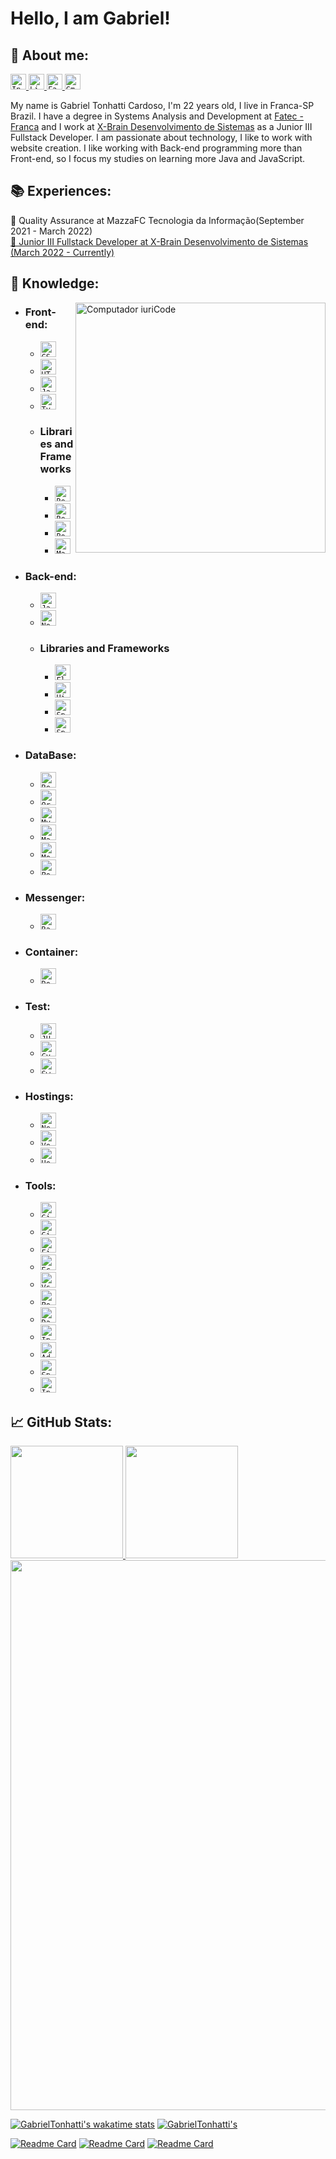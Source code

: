 # <b> Hello, I am Gabriel! </b>

## <b> 💬 About me:</b>

<p align="left">

  <a href="https://www.instagram.com/gabrieltonhatti/">
    <code><img height="25" src="https://img.shields.io/badge/Instagram-d9408a?style=flat&logo=Instagram&logoColor=white&link=https://www.instagram.com/gabrieltonhatti/" alt="Instagram"/></code>
  </a>
  <a href="https://www.linkedin.com/in/gabriel-tonhatti/" alt="Linkedin">
    <code><img height="25" src="https://img.shields.io/badge/Linkedin-264de4?style=flat&logo=Linkedin&logoColor=white&link=https://www.linkedin.com/in/gabriel-tonhatti-2480561b9/" alt="Linkedin"/></code>
  </a>
  <a href="https://www.facebook.com/Gabriel.Tonhatti.1" alt="Facebook">
    <code><img height="25" src="https://img.shields.io/badge/Facebook-0178f8?style=flat&logo=Facebook&logoColor=white&link=https://www.facebook.com/Gabriel.Tonhatti.1" alt="Facebook"/></code>
  </a>
  <a href="mailto:gabrieltonhatti37@gmail.com" alt="Gmail">
    <code><img height="25" src="https://img.shields.io/badge/Gmail-FF0000?style=flat&logo=Gmail&logoColor=white" alt="Gmail"/></code>
  </a>

</p>

My name is Gabriel Tonhatti Cardoso, I'm 22 years old, I live in Franca-SP Brazil. I have a degree in Systems Analysis and Development at <a href = "https://site.fatecfranca.edu.br/"> Fatec - Franca</a> and I work at <a href = "https://www.xbrain.com.br/">X-Brain Desenvolvimento de Sistemas</a> as a Junior III Fullstack Developer. I am passionate about technology, I like to work with website creation. I like working with Back-end programming more than Front-end, so I focus my studies on learning more Java and JavaScript.

## 📚 Experiences:

<p align="left">
📌 Quality Assurance at MazzaFC Tecnologia da Informação(September 2021 - March 2022)
<a href="https://www.xbrain.com.br/"> <br>📌 Junior III Fullstack Developer at X-Brain Desenvolvimento de Sistemas (March 2022 - Currently) </a>
</p>

## <b> 📖 Knowledge:</b>

<img src="https://raw.githubusercontent.com/MicaelliMedeiros/micaellimedeiros/master/image/computer-illustration.png" min-width="400px" max-width="400px" width="400px" align="right" alt="Computador iuriCode">

- ### <b> Front-end: </b>

  - <code><img height="25" src="https://img.shields.io/badge/CSS3-264de4?style=flat&logo=css3&logoColor=white" alt="CSS3"/></code>
  - <code><img height="25" src="https://img.shields.io/badge/HTML5-dd4b25?style=flat&logo=html5&logoColor=white" alt="HTML5"/></code>
  - <code><img height="25" src="https://img.shields.io/badge/JavaScript-F7DF1E?style=flat&logo=javascript&logoColor=black" alt="JavaScript"/></code>
  - <code><img height="25" src="https://img.shields.io/badge/TypeScript-007acc?style=flat&logo=typescript&&logoColor=black" alt="TypeScript"/></code>
  <!-- + <code><img height="25" src="https://img.shields.io/badge/SASS-ce679a?style=flat&logo=sass&logoColor=white" alt="sass"/></code> -->

  * ### <b> Libraries and Frameworks </b>
    - <code><img height="25" src="https://img.shields.io/badge/React-000000?style=flat&logo=React" alt="React"/></code>
    - <code><img height="25" src="https://img.shields.io/badge/Redux-000?style=flat&logo=redux&logoColor=8347c9" alt="Redux"/></code>
    - <code><img height="25" src="https://img.shields.io/badge/Bootstrap-fff?style=flat&logo=Bootstrap" alt="Bootstrap"/></code>
    - <code><img height="25" src="https://img.shields.io/badge/Material UI-000?style=flat&logo=mui" alt="Material UI"/></code>
    <!--
    - <code><img height="25" src="https://img.shields.io/badge/Chakra UI-ffffff?style=flat&logo=chakraui" alt="Chakra UI"/></code>
    - <code><img height="25" src="https://img.shields.io/badge/Tailwind CSS-ffffff?style=flat&logo=tailwindcss" alt="Tailwind CSS"/></code>
    - <code><img height="25" src="https://img.shields.io/badge/Next.JS-000000?style=flat&logo=Next.JS" alt="Next.JS"/></code>
    - <code><img height="25" src="https://img.shields.io/badge/Nuxt.JS-000000?style=flat&logo=Nuxt.JS" alt="Nuxt.JS"/></code>
    - <code><img height="25" src="https://img.shields.io/badge/VueJs-000000?style=flat&logo=Vue.Js" alt="VueJs"/></code>
    - <code><img height="25" src="https://img.shields.io/badge/jQuery-0069b2?style=flat&logo=JQuery&logoColor=21ace2" alt="JQuery"/></code>
    - <code><img height="25" src="https://img.shields.io/badge/Angular-ffffff?style=flat&logo=Angular&logoColor=dd0031" alt="Angular"/></code> -->

- ### <b> Back-end: </b>

  - <code><img height="25" src="https://img.shields.io/badge/Java-aa1117?style=flat&logo=Java&logoColor=white" alt="Java"/></code>
  - <code><img height="25" src="https://img.shields.io/badge/NodeJs-sucess?style=flat&logo=node.js&logoColor=white" alt="NodeJs"/></code>
  <!--
  - <code><img height="25" src="https://img.shields.io/badge/GraphQL-000?style=flat&logo=GraphQL&logoColor=df2fa0" alt="GraphQL"/></code>
  - <code><img height="25" src="https://img.shields.io/badge/CSharp-white?style=flat&logo=CSharp&logoColor=68217a" alt="CSharp"/></code>
  - <code><img height="25" src="https://img.shields.io/badge/Python-ffd546?style=flat&logo=python&logoColor=#ffd546" alt="Python"/></code> -->

  - ### <b> Libraries and Frameworks </b>
    - <code><img height="25" src="https://img.shields.io/badge/Flyway-fff?style=flat&logo=Flyway&logoColor=ff0107" alt="Flyway"/></code>
    - <code><img height="25" src="https://img.shields.io/badge/Hibernate-000000?style=flat&logo=hibernate" alt="Hibernate"/></code>
    - <code><img height="25" src="https://img.shields.io/badge/Spring Boot-000000?style=flat&logo=SpringBoot" alt="Spring Boot"/></code>
    - <code><img height="25" src="https://img.shields.io/badge/Spring Security-000000?style=flat&logo=SpringSecurity" alt="Spring Security"/></code>
    <!-- -   <code><img height="25" src="https://img.shields.io/badge/Express-9f8cdb?style=flat&logo=Express" alt="Express"/></code>
    - <code><img height="25" src="https://img.shields.io/badge/.NET-007cb9?style=flat&logo=.net" alt="Asp.Net"/></code>
    - <code><img height="25" src="https://img.shields.io/badge/django-0a2e20?style=flat&logo=django" alt="django"/></code>
    - <code><img height="25" src="https://img.shields.io/badge/NestJS-000000?style=flat&logo=NestJS&logoColor=e0234e" alt="NestJS"/></code>
    - <code><img height="25" src="https://img.shields.io/badge/Sequelize-000000?style=flat&logo=Sequelize" alt="Sequelize"/></code> -->

- ### <b> DataBase: </b>

  - <code><img height="25" src="https://img.shields.io/badge/Redis-000000?style=flat&logo=Redis" alt="Redis"/></code>
  - <code><img height="25" src="https://img.shields.io/badge/Oracle-000000?style=flat&logo=Oracle&logoColor=ff0107" alt="Oracle"/></code>
  - <code><img height="25" src="https://img.shields.io/badge/MySQL-000000?style=flat&logo=MySQL" alt="MySQL"/></code>
  - <code><img height="25" src="https://img.shields.io/badge/MariaDB-000000?style=flat&logo=mariaDB" alt="MariaDB"/></code>
  - <code><img height="25" src="https://img.shields.io/badge/MongoDB-000000?style=flat&logo=mongodb" alt="MongoDB"/></code>
  - <code><img height="25" src="https://img.shields.io/badge/PostgreSQL-000000?style=flat&logo=PostgreSQL" alt="PostgreSQL"/></code>
  <!--
  - <code><img height="25" src="https://img.shields.io/badge/ArangoDB-000000?style=flat&logo=ArangoDB" alt="ArangoDB"/></code>
  - <code><img height="25" src="https://img.shields.io/badge/Elasticsearch-000000?style=flat&logo=Elasticsearch&logoColor=00c0b3" alt="Elasticsearch"/></code>
  - <code><img height="25" src="https://img.shields.io/badge/Microsoft SQL Server-000000?style=flat&logo=Microsoft SQL Server" alt="Microsoft SQL Server"/></code> -->

- ### <b> Messenger: </b>
  - <code><img height="25" src="https://img.shields.io/badge/RabbitMQ-000000?style=flat&logo=RabbitMQ" alt="RabbitMQ"/></code>
  <!-- - <code><img height="25" src="https://img.shields.io/badge/Apache Kafka-000000?style=flat&logo=apacheKafka" alt="Apache Kafka"/></code> -->

<!-- ### <b> Mobile: </b>
  + <code><img height="25" src="https://img.shields.io/badge/Ionic-000000?style=flat&logo=Ionic" alt="Ionic"/></code>
  + <code><img height="25" src="https://img.shields.io/badge/Kotlin-000000?style=flat&logo=kotlin" alt="Kotlin"/></code>
  + <code><img height="25" src="https://img.shields.io/badge/flutter-00529e?style=flat&logo=flutter&logoColor=25c6fc" alt="Flutter"/></code>
  + <code><img height="25" src="https://img.shields.io/badge/React Native-000000?style=flat&logo=React" alt="React"/></code> -->

- ### <b> Container: </b>

  - <code><img height="25" src="https://img.shields.io/badge/Docker-000000?style=flat&logo=Docker" alt="Docker"/></code>
  <!-- + <code><img height="25" src="https://img.shields.io/badge/Kubernetes-000000?style=flat&logo=Kubernetes" alt="Kubernetes"/></code> -->

- ### <b> Test: </b>

  - <code><img height="25" src="https://img.shields.io/badge/JUnit5-FFF?style=flat&logo=JUnit5" alt="JUnit5"/></code>
  - <code><img height="25" src="https://img.shields.io/badge/Cypress-646466?style=flat&logo=Cypress" alt="Cypress"/></code>
  - <code><img height="25" src="https://img.shields.io/badge/Swagger-000?style=flat&logo=Swagger" alt="Swagger"/></code>
  <!--
  - <code><img height="25" src="https://img.shields.io/badge/Jest-000?style=flat&logo=Jest&logoColor=c63d14" alt="Jest"/></code>
  - <code><img height="25" src="https://img.shields.io/badge/Jenkins-fff?style=flat&logo=Jenkins&logoColor=000" alt="Jenkins"/></code>
  - <code><img height="25" src="https://img.shields.io/badge/Selenium-FFF?style=flat&logo=Selenium" alt="Selenium"/></code> -->

- ### <b> Hostings: </b>

  - <code><img height="25" src="https://img.shields.io/badge/Netlify-000?style=flat&logo=Netlify" alt="Netlify"/></code>
  - <code><img height="25" src="https://img.shields.io/badge/Vercel-000?style=flat&logo=Vercel" alt="Vercel"/></code>
  - <code><img height="25" src="https://img.shields.io/badge/Heroku-000?style=flat&logo=Heroku&logoColor=9f7cbe" alt="Heroku"/></code>
  <!-- -   <code><img height="25" src="https://img.shields.io/badge/Google Cloud-000?style=flat&logo=GoogleCloud&logoColor=" alt="Google Cloud"/></code>
  - <code><img height="25" src="https://img.shields.io/badge/AWS Lambda-d86613?style=flat&logo=aws-lambda&logoColor=fff" alt="aws lambda"/></code>
  - <code><img height="25" src="https://img.shields.io/badge/Amazon aws-223040?style=flat&logo=Amazon-AWS&logoColor=fd9900" alt="Amazon aws"/></code>
  - <code><img height="25" src="https://img.shields.io/badge/Amazon S3-223040?style=flat&logo=Amazon-S3" alt="Amazon S3"/></code>
  - <code><img height="25" src="https://img.shields.io/badge/Microsoft Azure-000?style=flat&logo=Microsoft-Azure&logoColor=008ad7" alt="Microsoft Azure"/></code> -->

- ### <b> Tools: </b>
  - <code><img height="25" src="https://img.shields.io/badge/Git-000?style=flat&logo=Git" alt="Git"/></code>
  - <code><img height="25" src="https://img.shields.io/badge/Gitlab-000?style=flat&logo=Gitlab" alt="Gitlab"/></code>
  - <code><img height="25" src="https://img.shields.io/badge/Figma-000000?style=flat&logo=figma" alt="Figma"/></code>
  - <code><img height="25" src="https://img.shields.io/badge/-Eclipse-ffffff?style=flat&logo=Eclipse&logoColor=2c2253" alt="Eclipse"/></code>
  - <code><img height="25" src="https://img.shields.io/badge/-VSCode-171615?style=flat&logo=Visual+Studio+Code&logoColor=white&color=0384fc" alt="Vs"/></code>
  - <code><img height="25" src="https://img.shields.io/badge/-Postman-ffffff?style=flat&logo=Postman" alt="Postman"/></code>
  - <code><img height="25" src="https://img.shields.io/badge/-DataGrip-8683e7?style=flat&logo=DataGrip&logoColor=black" alt="DataGrip"/></code>
  - <code><img height="25" src="https://img.shields.io/badge/-Insomnia-fff?style=flat&logo=Insomnia&logoColor=624FC5" alt="Insomnia"/></code>
  - <code><img height="25" src="https://img.shields.io/badge/AdobeXD-ff61f6?style=flat&logo=adobeXd&logoColor=450034" alt="AdobeXd"/></code>
  <!--- <code><img height="25" src="https://img.shields.io/badge/-Rider-f8883d?style=flat&logo=Rider&logoColor=black" alt="Rider"/></code>
  - <code><img height="25" src="https://img.shields.io/badge/-WebStorm-07adf4?style=flat&logo=WebStorm&logoColor=black" alt="WebStorm"/></code>
  - <code><img height="25" src="https://img.shields.io/badge/-Visual Studio-bf90f3?style=flat&logo=Visual Studio" alt="Visual Studio"/></code> -->
  - <code><img height="25" src="https://img.shields.io/badge/-Spring Tool Suite-ffffff?style=flat&logo=Spring" alt="Spring Tool Suite"/></code>
  - <code><img height="25" src="https://img.shields.io/badge/-Intellij IDEA Ultimate-fe265c?style=flat&logo=IntellijIDEA&logoColor=black" alt="Intellij IDEA Ultimate"/></code>

## <b>📈 GitHub Stats:</b>

<div align="left">

<!-- ![Gabriel's GitHub stats](https://github-readme-stats.vercel.app/api?username=GabrielTonhatti&show_icons=true&theme=dracula&hide_border=true&include_all_commits=true&count_private=true) -->
<a href="https://github.com/GabrielTonhatti">
<img height="180em" src="https://github-readme-stats.vercel.app/api?username=GabrielTonhatti&show_icons=true&theme=dracula&hide_border=true&include_all_commits=true&count_private=true">
<!-- [![Top Langs](https://github-readme-stats.vercel.app/api/top-langs/?username=GabrielTonhatti&layout=compact&theme=dracula&hide_border=true)](https://github.com/anuraghazra/github-readme-stats) -->
<img height="180em" src="https://github-readme-stats.vercel.app/api/top-langs/?username=GabrielTonhatti&layout=compact&theme=dracula&hide_border=true">

<image width="880em" src="https://github-profile-summary-cards.vercel.app/api/cards/profile-details?username=GabrielTonhatti&theme=dracula">

[![GabrielTonhatti's wakatime stats](https://github-readme-stats.vercel.app/api/wakatime?username=GabrielTonhatti&layout=compact&theme=dracula&hide_border=true)](https://github.com/anuraghazra/github-readme-stats)
[![GabrielTonhatti's](http://github-profile-summary-cards.vercel.app/api/cards/repos-per-language?username=GabrielTonhatti&theme=dracula)](https://github.com/vn7n24fzkq/github-profile-summary-cards)

[![Readme Card](https://github-readme-stats.vercel.app/api/pin/?username=GabrielTonhatti&repo=curso-especialista-spring-rest&theme=dracula&show_owner=true&hide_border=true)](https://github.com/GabrielTonhatti/curso-especialista-spring-rest)
[![Readme Card](https://github-readme-stats.vercel.app/api/pin/?username=GabrielTonhatti&repo=curso-especialista-jpa&theme=dracula&show_owner=true&hide_border=true)](https://github.com/GabrielTonhatti/curso-especialista-jpa)
[![Readme Card](https://github-readme-stats.vercel.app/api/pin/?username=GabrielTonhatti&repo=Linux&theme=dracula&show_owner=true&hide_border=true)](https://github.com/GabrielTonhatti/linux)
